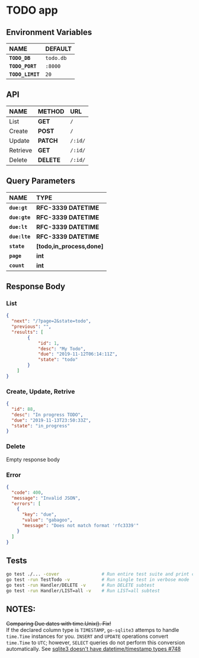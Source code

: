 # TODO app

## Environment Variables
| **NAME**           | **DEFAULT** |
| :----------------- | :---------- |
| **`TODO_DB`**      | `todo.db`   |
| **`TODO_PORT`**    | `:8000`     |
| **`TODO_LIMIT`**   | `20`        |

## API
| **NAME**           | **METHOD**  | **URL**     |
| :----------------- | :---------- | :---------- |
| List               | **GET**     | `/`         |
| Create             | **POST**    | `/`         |
| Update             | **PATCH**   | `/:id/`     |
| Retrieve           | **GET**     | `/:id/`     |
| Delete             | **DELETE**  | `/:id/`     |

## Query Parameters
| **NAME**           | **TYPE**                   |
| :----------------- | :------------------------- |
| **`due:gt`**       | **RFC-3339 DATETIME**      |
| **`due:gte`**      | **RFC-3339 DATETIME**      |
| **`due:lt`**       | **RFC-3339 DATETIME**      |
| **`due:lte`**      | **RFC-3339 DATETIME**      |
| **`state`**        | **[todo,in_process,done]** |
| **`page`**         | **int**                    |
| **`count`**        | **int**                    |

## Response Body
### List
```json
{
  "next": "/?page=2&state=todo",
  "previous": "",
  "results": [
        {
            "id": 1,
            "desc": "My Todo",
            "due": "2019-11-12T06:14:11Z",
            "state": "todo"
        }
    ]
}
```

### Create, Update, Retrive
```json
{
  "id": 88,
  "desc": "In progress TODO",
  "due": "2019-11-13T23:50:33Z",
  "state": "in_progress"
}
```

### Delete
Empty response body


### Error
```json
{
  "code": 400,
  "message": "Invalid JSON",
  "errors": [
    {
      "key": "due",
      "value": "gabagoo",
      "message": "Does not match format 'rfc3339'"
    }
  ]
}
```

## Tests
```bash
go test ./... -cover                # Run entire test suite and print coverage %
go test -run TestTodo -v            # Run single test in verbose mode
go test -run Handler/DELETE -v      # Run DELETE subtest
go test -run Handler/LIST=all -v    # Run LIST=all subtest
```

## NOTES:
~~Comparing Due dates with time.Unix(). Fix!~~  
If the declared column type is `TIMESTAMP`, `go-sqlite3` attemps to handle `time.Time` instances for you. `INSERT` and `UPDATE` operations convert `time.Time` to `UTC`; however, `SELECT` queries do not perform this conversion automatically. See [sqlite3 doesn't have datetime/timestamp types #748](https://github.com/mattn/go-sqlite3/issues/748)  

